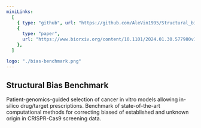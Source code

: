 ```yaml
---
miniLinks:
  [
    { type: "github", url: "https://github.com/AleVin1995/Structural_bias_benchmark/tree/master" },
    {
      type: "paper",
      url: "https://www.biorxiv.org/content/10.1101/2024.01.30.577980v1.full",
    },
  ]

logo: "./bias-benchmark.png"
---
```


## Structural Bias Benchmark

Patient-genomics-guided selection of cancer in vitro models allowing in-silico drug/target prescriptions.
Benchmark of state-of-the-art computational methods for correcting biased of established and unknown origin in CRISPR-Cas9 screening data.